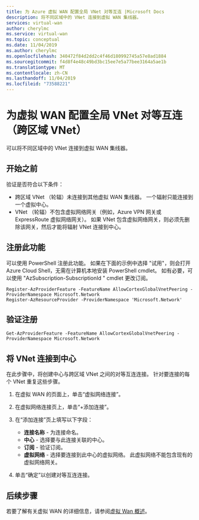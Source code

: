 ```yaml
---
title: 为 Azure 虚拟 WAN 配置全局 VNet 对等互连 |Microsoft Docs
description: 将不同区域中的 VNet 连接到虚拟 WAN 集线器。
services: virtual-wan
author: cherylmc
ms.service: virtual-wan
ms.topic: conceptual
ms.date: 11/04/2019
ms.author: cherylmc
ms.openlocfilehash: 340472f84d2dd2c4f46d180992745a57e8ad1884
ms.sourcegitcommit: f4d8f4e48c49bd3bc15ee7e5a77bee3164a5ae1b
ms.translationtype: MT
ms.contentlocale: zh-CN
ms.lasthandoff: 11/04/2019
ms.locfileid: "73588221"
---
```

# <a name="configure-global-vnet-peering-cross-region-vnet-for-virtual-wan"></a>为虚拟 WAN 配置全局 VNet 对等互连（跨区域 VNet）

可以将不同区域中的 VNet 连接到虚拟 WAN 集线器。

## <a name="before-you-begin"></a>开始之前

验证是否符合以下条件：

* 跨区域 VNet （轮辐）未连接到其他虚拟 WAN 集线器。 一个辐射只能连接到一个虚拟中心。
* VNet （轮辐）不包含虚拟网络网关（例如，Azure VPN 网关或 ExpressRoute 虚拟网络网关）。 如果 VNet 包含虚拟网络网关，则必须先删除该网关，然后才能将辐射 VNet 连接到中心。

## <a name="register"></a>注册此功能

可以使用 PowerShell 注册此功能。 如果在下面的示例中选择 "试用"，则会打开 Azure Cloud Shell，无需在计算机本地安装 PowerShell cmdlet。 如有必要，可以使用 "AzSubscription-SubscriptionId <subid>" cmdlet 更改订阅。

```azurepowershell-interactive
Register-AzProviderFeature -FeatureName AllowCortexGlobalVnetPeering -ProviderNamespace Microsoft.Network
Register-AzResourceProvider -ProviderNamespace 'Microsoft.Network'
```

## <a name="verify"></a>验证注册

```azurepowershell-interactive
Get-AzProviderFeature -FeatureName AllowCortexGlobalVnetPeering -ProviderNamespace Microsoft.Network
```

## <a name="hub"></a>将 VNet 连接到中心

在此步骤中，将创建中心与跨区域 VNet 之间的对等互连连接。 针对要连接的每个 VNet 重复这些步骤。

1. 在虚拟 WAN 的页面上，单击“虚拟网络连接”。
2. 在虚拟网络连接页上，单击“+添加连接”。
3. 在“添加连接”页上填写以下字段：

    * **连接名称** - 为连接命名。
    * **中心** - 选择要与此连接关联的中心。
    * **订阅** - 验证订阅。
    * **虚拟网络** - 选择要连接到此中心的虚拟网络。 此虚拟网络不能包含现有的虚拟网络网关。
4. 单击“确定”以创建对等互连连接。

## <a name="next-steps"></a>后续步骤

若要了解有关虚拟 WAN 的详细信息，请参阅[虚拟 Wan 概述](virtual-wan-about.md)。